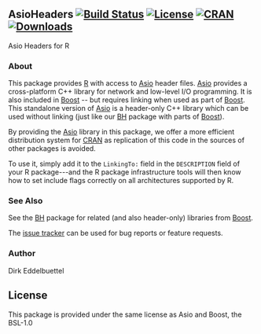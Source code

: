 ## AsioHeaders [![Build Status](https://travis-ci.org/eddelbuettel/asioheaders.svg)](https://travis-ci.org/eddelbuettel/asioheaders) [![License](https://img.shields.io/badge/License-BSL--1.0-brightgreen.svg?style=flat)](http://www.boost.org/users/license.html) [![CRAN](http://www.r-pkg.org/badges/version/AsioHeaders)](http://cran.rstudio.com/package=AsioHeaders) [![Downloads](http://cranlogs.r-pkg.org/badges/AsioHeaders?color=brightgreen)](http://cran.rstudio.com/package=AsioHeaders)

Asio Headers for R

### About

This package provides [R](http://www.r-project.org) with access to
[Asio](http://think-async.com/) header files.  [Asio](http://think-async.com/) 
provides a cross-platform C++ library for network and low-level I/O
programming. It is also included in [Boost](http://www.boost.org/) -- but
requires linking when used as part of [Boost](http://www.boost.org/). This
standalone version of [Asio](http://think-async.com/) is a header-only C++ library
which can be used without linking (just like our [BH](http://dirk.eddelbuettel.com/code/bh.html)
package with parts of [Boost](http://www.boost.org/)).

By providing the [Asio](http://think-async.com/) library in this package, we
offer a more efficient distribution system for [CRAN](http://cran.r-project.org) 
as replication of this code in the sources of other packages is avoided.

To use it, simply add it to the `LinkingTo:` field in the `DESCRIPTION` field of your R
package---and the R package infrastructure tools will then know how to set
include flags correctly on all architectures supported by R.


### See Also

See the [BH](http://dirk.eddelbuettel.com/code/bh.html) package for related
(and also header-only) libraries from [Boost](http://www.boost.org/).

The [issue tracker](https://github.com/eddelbuettel/asioheaders/issues)
can be used for bug reports or feature requests.

### Author 

Dirk Eddelbuettel

## License

This package is provided under the same license as Asio and Boost, the BSL-1.0
